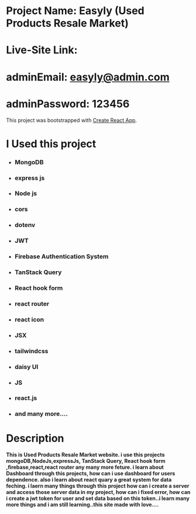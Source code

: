 # Project Name: Easyly (Used Products Resale Market)

# Live-Site Link: 

# adminEmail: easyly@admin.com

# adminPassword: 123456

This project was bootstrapped with [Create React App](https://github.com/facebook/create-react-app).

# I Used this project
* ### MongoDB
* ### express js
* ### Node js
* ### cors
* ### dotenv
* ### JWT
* ### Firebase Authentication System
* ### TanStack Query
* ### React hook form
* ### react router
* ### react icon
* ### JSX
* ### tailwindcss
* ### daisy UI
* ### JS
* ### react.js
* ### and many more....

# Description

#### This is  Used Products Resale Market website. i use this projects mongoDB,NodeJs,expressJs, TanStack Query, React hook form ,firebase,react,react router any many more feture. i learn about Dashboard through this projects, how can i use dashboard for users dependence. also i learn about react quary a great system for data feching. i laern many things through this project how can i create a server and access those server data in my project, how can i fixed error, how can i create a jwt token for user and set data based on this token..i learn many more things and i am still learning..this site made with love....
